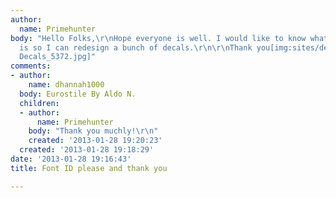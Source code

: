 ```yaml
---
author:
  name: Primehunter
body: "Hello Folks,\r\nHope everyone is well. I would like to know what this font
  is so I can redesign a bunch of decals.\r\n\r\nThank you[img:sites/default/files/old-images/12x12
  Decals_5372.jpg]"
comments:
- author:
    name: dhannah1000
  body: Eurostile By Aldo N.
  children:
  - author:
      name: Primehunter
    body: "Thank you muchly!\r\n"
    created: '2013-01-28 19:20:23'
  created: '2013-01-28 19:18:29'
date: '2013-01-28 19:16:43'
title: Font ID please and thank you

---
```

